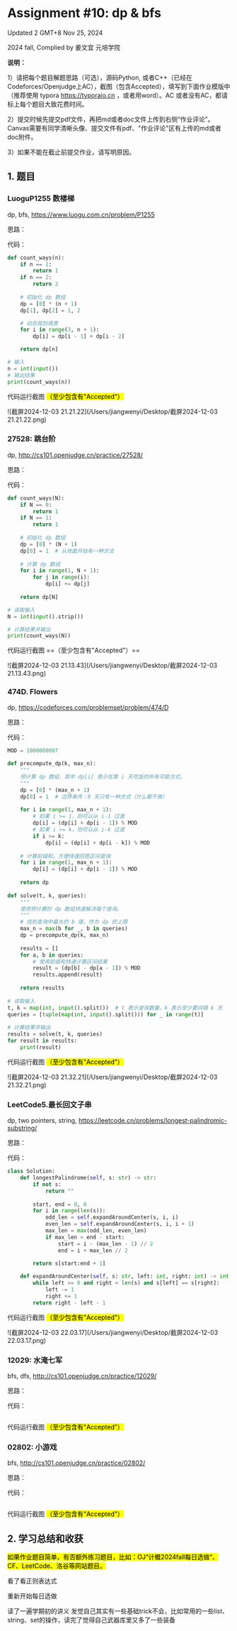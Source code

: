 # Assignment #10: dp & bfs

Updated 2 GMT+8 Nov 25, 2024

2024 fall, Complied by 姜文宜 元培学院



**说明：**

1）请把每个题目解题思路（可选），源码Python, 或者C++（已经在Codeforces/Openjudge上AC），截图（包含Accepted），填写到下面作业模版中（推荐使用 typora https://typoraio.cn ，或者用word）。AC 或者没有AC，都请标上每个题目大致花费时间。

2）提交时候先提交pdf文件，再把md或者doc文件上传到右侧“作业评论”。Canvas需要有同学清晰头像、提交文件有pdf、"作业评论"区有上传的md或者doc附件。

3）如果不能在截止前提交作业，请写明原因。



## 1. 题目

### LuoguP1255 数楼梯

dp, bfs, https://www.luogu.com.cn/problem/P1255

思路：



代码：

```python
def count_ways(n):
    if n == 1:
        return 1
    if n == 2:
        return 2
    
    # 初始化 dp 数组
    dp = [0] * (n + 1)
    dp[1], dp[2] = 1, 2

    # 动态规划填表
    for i in range(3, n + 1):
        dp[i] = dp[i - 1] + dp[i - 2]

    return dp[n]

# 输入
n = int(input())
# 输出结果
print(count_ways(n))
```



代码运行截图 <mark>（至少包含有"Accepted"）</mark>

![截屏2024-12-03 21.21.22](/Users/jiangwenyi/Desktop/截屏2024-12-03 21.21.22.png)



### 27528: 跳台阶

dp, http://cs101.openjudge.cn/practice/27528/

思路：



代码：

```python
def count_ways(N):
    if N == 0:
        return 1
    if N == 1:
        return 1
    
    # 初始化 dp 数组
    dp = [0] * (N + 1)
    dp[0] = 1  # 从地面开始有一种方法
    
    # 计算 dp 数组
    for i in range(1, N + 1):
        for j in range(i):
            dp[i] += dp[j]
    
    return dp[N]

# 读取输入
N = int(input().strip())

# 计算结果并输出
print(count_ways(N))
```



代码运行截图 ==（至少包含有"Accepted"）==

![截屏2024-12-03 21.13.43](/Users/jiangwenyi/Desktop/截屏2024-12-03 21.13.43.png)



### 474D. Flowers

dp, https://codeforces.com/problemset/problem/474/D

思路：



代码：

```python
MOD = 1000000007
 
def precompute_dp(k, max_n):
    """
    预计算 dp 数组，其中 dp[i] 表示在第 i 天吃饭的所有可能方式。
    """
    dp = [0] * (max_n + 1)
    dp[0] = 1  # 边界条件：0 天只有一种方式（什么都不做）
 
    for i in range(1, max_n + 1):
        # 如果 i >= 1，则可以从 i-1 过渡
        dp[i] = (dp[i] + dp[i - 1]) % MOD
        # 如果 i >= k，则可以从 i-k 过渡
        if i >= k:
            dp[i] = (dp[i] + dp[i - k]) % MOD
 
    # 计算前缀和，方便快速回答区间查询
    for i in range(1, max_n + 1):
        dp[i] = (dp[i] + dp[i - 1]) % MOD
 
    return dp
 
def solve(t, k, queries):
    """
    使用预计算的 dp 数组快速解决每个查询。
    """
    # 找到查询中最大的 b 值，作为 dp 的上限
    max_n = max(b for _, b in queries)
    dp = precompute_dp(k, max_n)
 
    results = []
    for a, b in queries:
        # 使用前缀和快速计算区间结果
        result = (dp[b] - dp[a - 1]) % MOD
        results.append(result)
 
    return results
 
# 读取输入
t, k = map(int, input().split())  # t 表示查询数量，k 表示至少要间隔 k 天
queries = [tuple(map(int, input().split())) for _ in range(t)]
 
# 计算结果并输出
results = solve(t, k, queries)
for result in results:
    print(result)
```



代码运行截图 <mark>（至少包含有"Accepted"）</mark>

![截屏2024-12-03 21.32.21](/Users/jiangwenyi/Desktop/截屏2024-12-03 21.32.21.png)



### LeetCode5.最长回文子串

dp, two pointers, string, https://leetcode.cn/problems/longest-palindromic-substring/

思路：



代码：

```python
class Solution:
    def longestPalindrome(self, s: str) -> str:
        if not s:
            return ""
        
        start, end = 0, 0
        for i in range(len(s)):
            odd_len = self.expandAroundCenter(s, i, i)
            even_len = self.expandAroundCenter(s, i, i + 1)
            max_len = max(odd_len, even_len)
            if max_len > end - start:
                start = i - (max_len - 1) // 2
                end = i + max_len // 2
        
        return s[start:end + 1]

    def expandAroundCenter(self, s: str, left: int, right: int) -> int:
        while left >= 0 and right < len(s) and s[left] == s[right]:
            left -= 1
            right += 1
        return right - left - 1

```



代码运行截图 <mark>（至少包含有"Accepted"）</mark>

![截屏2024-12-03 22.03.17](/Users/jiangwenyi/Desktop/截屏2024-12-03 22.03.17.png)





### 12029: 水淹七军

bfs, dfs, http://cs101.openjudge.cn/practice/12029/

思路：



代码：

```python

```



代码运行截图 <mark>（至少包含有"Accepted"）</mark>





### 02802: 小游戏

bfs, http://cs101.openjudge.cn/practice/02802/

思路：



代码：

```python

```



代码运行截图 <mark>（至少包含有"Accepted"）</mark>





## 2. 学习总结和收获

<mark>如果作业题目简单，有否额外练习题目，比如：OJ“计概2024fall每日选做”、CF、LeetCode、洛谷等网站题目。</mark>

看了看正则表达式

重新开始每日选做

读了一遍学期初的讲义 发觉自己其实有一些基础trick不会，比如常用的一些list、string、set的操作，读完了觉得自己武器库里又多了一些装备
